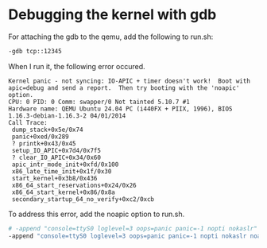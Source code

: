 # Debugging the kernel with gdb

For attaching the gdb to the qemu, add the following to run.sh:
```sh
-gdb tcp::12345
```
When I run it, the following error occured.
```
Kernel panic - not syncing: IO-APIC + timer doesn't work!  Boot with apic=debug and send a report.  Then try booting with the 'noapic' option.
CPU: 0 PID: 0 Comm: swapper/0 Not tainted 5.10.7 #1
Hardware name: QEMU Ubuntu 24.04 PC (i440FX + PIIX, 1996), BIOS 1.16.3-debian-1.16.3-2 04/01/2014
Call Trace:
 dump_stack+0x5e/0x74
 panic+0xed/0x289
 ? printk+0x43/0x45
 setup_IO_APIC+0x7d4/0x7f5
 ? clear_IO_APIC+0x34/0x60
 apic_intr_mode_init+0xfd/0x100
 x86_late_time_init+0x1f/0x30
 start_kernel+0x3b8/0x436
 x86_64_start_reservations+0x24/0x26
 x86_64_start_kernel+0x86/0x8a
 secondary_startup_64_no_verify+0xc2/0xcb
```
To address this error, add the noapic option to run.sh.
```sh
# -append "console=ttyS0 loglevel=3 oops=panic panic=-1 nopti nokaslr"
-append "console=ttyS0 loglevel=3 oops=panic panic=-1 nopti nokaslr noapic"
```
